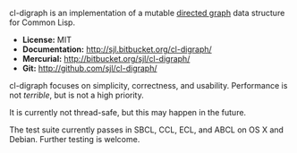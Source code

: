 cl-digraph is an implementation of a mutable [directed graph][] data structure
for Common Lisp.

[directed graph]: https://en.wikipedia.org/wiki/Directed_graph

* **License:** MIT
* **Documentation:** <http://sjl.bitbucket.org/cl-digraph/>
* **Mercurial:** <http://bitbucket.org/sjl/cl-digraph/>
* **Git:** <http://github.com/sjl/cl-digraph/>

cl-digraph focuses on simplicity, correctness, and usability.  Performance is
not *terrible*, but is not a high priority.

It is currently not thread-safe, but this may happen in the future.

The test suite currently passes in SBCL, CCL, ECL, and ABCL on OS X and Debian.
Further testing is welcome.
